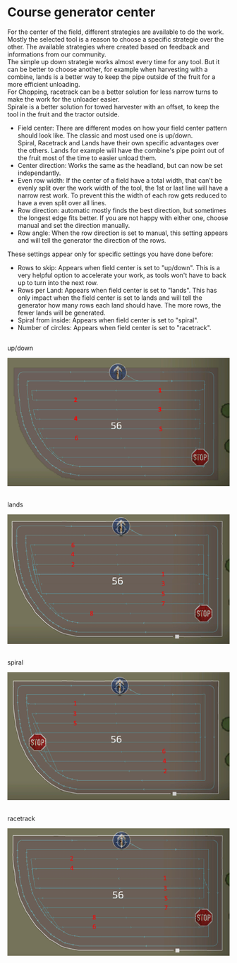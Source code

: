 # Course generator center
  
For the center of the field, different strategies are available to do the work. Mostly the selected tool is a reason to choose a specific strategie over the other. The available strategies where created based on feedback and informations from our community.  
The simple up down strategie works almost every time for any tool. But it can be better to choose another, for example when harvesting with a combine, lands is a better way to keep the pipe outside of the fruit for a more efficient unloading.  
For Chopping, racetrack can be a better solution for less narrow turns to make the work for the unloader easier.  
Spirale is a better solution for towed harvester with an offset, to keep the tool in the fruit and the tractor outside.  


  
- Field center: There are different modes on how your field center pattern should look like. The classic and most used one is up/down.  
Spiral, Racetrack and Lands have their own specific advantages over the others. Lands for example will have the combine's pipe point out of the fruit most of the time to easier unload them.  
- Center direction: Works the same as the headland, but can now be set independantly.  
- Even row width: If the center of a field have a total width, that can't be evenly split over the work width of the tool, the 1st or last line will have a narrow rest work. To prevent this the width of each row gets reduced to have a even split over all lines.  
- Row direction: automatic mostly finds the best direction, but sometimes the longest edge fits better. If you are not happy with either one, choose manual and set the direction manually.  
- Row angle: When the row direction is set to manual, this setting appears and will tell the generator the direction of the rows.  
  
These settings appear only for specific settings you have done before:  
- Rows to skip: Appears when field center is set to "up/down". This is a very helpful option to accelerate your work, as tools won't have to back up to turn into the next row.  
- Rows per Land: Appears when field center is set to "lands". This has only impact when the field center is set to lands and will tell the generator how many rows each land should have. The more rows, the fewer lands will be generated.  
- Spiral from inside: Appears when field center is set to "spiral".  
- Number of circles: Appears when field center is set to "racetrack".  


## 
up/down


![Image](../assets/images/updown_0_0_1024_591.png)

## 
lands


![Image](../assets/images/lands_0_0_1024_599.png)

## 
spiral


![Image](../assets/images/spiral_0_0_1024_590.png)

## 
racetrack


![Image](../assets/images/racetrack_0_0_1024_589.png)

